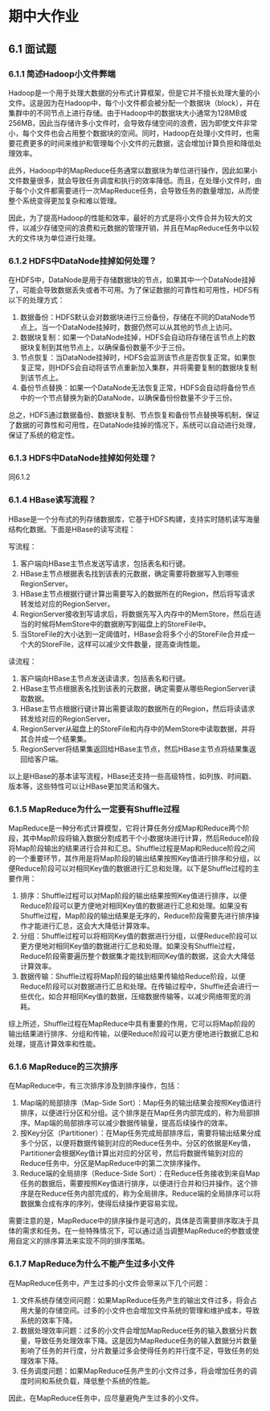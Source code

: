 # 期中大作业

## 6.1 面试题

### 6.1.1 简述Hadoop小文件弊端

Hadoop是一个用于处理大数据的分布式计算框架，但是它并不擅长处理大量的小文件。这是因为在Hadoop中，每个小文件都会被分配一个数据块（block），并在集群中的不同节点上进行存储。由于Hadoop中的数据块大小通常为128MB或256MB，因此当存储许多小文件时，会导致存储空间的浪费，因为即使文件非常小，每个文件也会占用整个数据块的空间。同时，Hadoop在处理小文件时，也需要花费更多的时间来维护和管理每个小文件的元数据，这会增加计算负担和降低处理效率。

此外，Hadoop中的MapReduce任务通常以数据块为单位进行操作，因此如果小文件数量很多，就会导致任务调度和执行的效率降低。而且，在处理小文件时，由于每个小文件都需要进行一次MapReduce任务，会导致任务的数量增加，从而使整个系统变得更加复杂和难以管理。

因此，为了提高Hadoop的性能和效率，最好的方式是将小文件合并为较大的文件，以减少存储空间的浪费和元数据的管理开销，并且在MapReduce任务中以较大的文件块为单位进行处理。

### 6.1.2 HDFS中DataNode挂掉如何处理？

在HDFS中，DataNode是用于存储数据块的节点，如果其中一个DataNode挂掉了，可能会导致数据丢失或者不可用。为了保证数据的可靠性和可用性，HDFS有以下的处理方式：

1. 数据备份：HDFS默认会对数据块进行三份备份，存储在不同的DataNode节点上。当一个DataNode挂掉时，数据仍然可以从其他的节点上访问。
2. 数据块复制：如果一个DataNode挂掉，HDFS会自动将存储在该节点上的数据块复制到其他节点上，以确保备份数量不少于三份。
3. 节点恢复：当DataNode挂掉时，HDFS会监测该节点是否恢复正常。如果恢复正常，则HDFS会自动将该节点重新加入集群，并将需要复制的数据块复制到该节点上。
4. 备份节点替换：如果一个DataNode无法恢复正常，HDFS会自动将备份节点中的一个节点替换为新的DataNode，以确保备份份数量不少于三份。

总之，HDFS通过数据备份、数据块复制、节点恢复和备份节点替换等机制，保证了数据的可靠性和可用性，在DataNode挂掉的情况下，系统可以自动进行处理，保证了系统的稳定性。

### 6.1.3 HDFS中DataNode挂掉如何处理？

同6.1.2

### 6.1.4 HBase读写流程？

HBase是一个分布式的列存储数据库，它基于HDFS构建，支持实时随机读写海量结构化数据。下面是HBase的读写流程：

写流程：

1. 客户端向HBase主节点发送写请求，包括表名和行键。
2. HBase主节点根据表名找到该表的元数据，确定需要将数据写入到哪些RegionServer。
3. HBase主节点根据行键计算出需要写入的数据所在的Region，然后将写请求转发给对应的RegionServer。
4. RegionServer接收到写请求后，将数据先写入内存中的MemStore，然后在适当的时候将MemStore中的数据刷写到磁盘上的StoreFile中。
5. 当StoreFile的大小达到一定阈值时，HBase会将多个小的StoreFile合并成一个大的StoreFile，这样可以减少文件数量，提高查询性能。

读流程：

1. 客户端向HBase主节点发送读请求，包括表名和行键。
2. HBase主节点根据表名找到该表的元数据，确定需要从哪些RegionServer读取数据。
3. HBase主节点根据行键计算出需要读取的数据所在的Region，然后将读请求转发给对应的RegionServer。
4. RegionServer从磁盘上的StoreFile和内存中的MemStore中读取数据，并将其合并成一个结果集。
5. RegionServer将结果集返回给HBase主节点，然后HBase主节点将结果集返回给客户端。

以上是HBase的基本读写流程，HBase还支持一些高级特性，如列族、时间戳、版本等，这些特性可以让HBase更加灵活和强大。

### 6.1.5 MapReduce为什么一定要有Shuffle过程

MapReduce是一种分布式计算模型，它将计算任务分成Map和Reduce两个阶段，其中Map阶段将输入数据分割成若干个小数据块进行计算，然后Reduce阶段将Map阶段输出的结果进行合并和汇总。Shuffle过程是Map和Reduce阶段之间的一个重要环节，其作用是将Map阶段的输出结果按照Key值进行排序和分组，以便Reduce阶段可以对相同Key值的数据进行汇总和处理。以下是Shuffle过程的主要作用：

1. 排序：Shuffle过程可以对Map阶段的输出结果按照Key值进行排序，以便Reduce阶段可以更方便地对相同Key值的数据进行汇总和处理。如果没有Shuffle过程，Map阶段的输出结果是无序的，Reduce阶段需要先进行排序操作才能进行汇总，这会大大降低计算效率。
2. 分组：Shuffle过程可以将相同Key值的数据进行分组，以便Reduce阶段可以更方便地对相同Key值的数据进行汇总和处理。如果没有Shuffle过程，Reduce阶段需要遍历整个数据集才能找到相同Key值的数据，这会大大降低计算效率。
3. 数据传输：Shuffle过程将Map阶段的输出结果传输给Reduce阶段，以便Reduce阶段可以对数据进行汇总和处理。在传输过程中，Shuffle还会进行一些优化，如合并相同Key值的数据，压缩数据传输等，以减少网络带宽的消耗。

综上所述，Shuffle过程在MapReduce中具有重要的作用，它可以将Map阶段的输出结果进行排序、分组和传输，以便Reduce阶段可以更方便地进行数据汇总和处理，提高计算效率和性能。

### 6.1.6 MapReduce的三次排序

在MapReduce中，有三次排序涉及到排序操作，包括：

1. Map端的局部排序（Map-Side Sort）：Map任务的输出结果会按照Key值进行排序，以便进行分区和分组。这个排序是在Map任务内部完成的，称为局部排序。Map端的局部排序可以减少数据传输量，提高后续操作的效率。
2. 按Key分区（Partitioner）：在Map任务完成局部排序后，需要将输出结果分成多个分区，以便将数据传输到对应的Reduce任务中。分区的依据是Key值，Partitioner会根据Key值计算出对应的分区号，然后将数据传输到对应的Reduce任务中。分区是MapReduce中的第二次排序操作。
3. Reduce端的全局排序（Reduce-Side Sort）：在Reduce任务接收到来自Map任务的数据后，需要按照Key值进行排序，以便进行合并和归并操作。这个排序是在Reduce任务内部完成的，称为全局排序。Reduce端的全局排序可以将数据集合成有序的序列，使得后续操作更容易实现。

需要注意的是，MapReduce中的排序操作是可选的，具体是否需要排序取决于具体的需求和任务。在一些特殊情况下，可以通过适当调整MapReduce的参数或使用自定义的排序算法来实现不同的排序策略。

### 6.1.7 MapReduce为什么不能产生过多小文件

在MapReduce任务中，产生过多的小文件会带来以下几个问题：

1. 文件系统存储空间问题：如果MapReduce任务产生的输出文件过多，将会占用大量的存储空间。过多的小文件也会增加文件系统的管理和维护成本，导致系统的效率下降。
2. 数据处理效率问题：过多的小文件会增加MapReduce任务的输入数据分片数量，导致任务处理效率下降。这是因为MapReduce任务的输入数据分片数量影响了任务的并行度，分片数量过多会使得任务的并行度不足，导致任务的处理效率下降。
3. 任务调度问题：如果MapReduce任务产生的小文件过多，将会增加任务的调度时间和系统负载，降低整个系统的性能。

因此，在MapReduce任务中，应尽量避免产生过多的小文件。